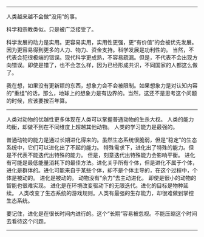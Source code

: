 
---

人类越来越不会做“没用”的事。

科学和宗教类似。只是被广泛接受了。

科学发展的动力是实用。更容易实用，实用性更强，更“有价值”的会被优先发展。因为更容易得到更多的人力、物力、资金支持。科学发展是功利性的。
当然，不代表会犯很极端的错误。现代科学更成熟，不容易疏漏。但是，不代表不会出现方向错误。即使是错了，也不会怎么样，因为已经形成共识，不同国家的人都这么做了。

我在想，如果没有更新颖的东西，想象力会不会被限制。如果想象力是对认知内容的“重组”的话，那么，地球上的想象力是有边界的。当然，这还不是思考这个问题的时候，应该要按百年算。

---

人类对动物的优越性更多体现在人类可以掌握普通动物的生杀大权。
人类的能力均衡，却做不到在不同维度上超越其他动物。
人类的学习能力是最强的。

普通动物的能力是通过长期进化得来的。虽然生态系统很脆弱，但是“稳定”的生态系统中，它们可以进化出了不起的能力。
	特殊需求下，进化出了特殊的能力。但是不代表不能迭代出特殊的能力。
		但是，刻意迭代出特殊能力会影响平衡。
		进化有可能是最低能量消耗下的最佳方法。进化关乎所有个体，但是进化不属于个体，进化是群体的。进化可能来自于某些个体，却不是个体主导的，在这个过程中，个体是被动的。
		进化是被动的。
			动物没有“余力”去主动进化。
即使是很小的动物的智能也很难实现。
进化是在环境改变驱动下的无限迭代。进化的目标是物种延续。
人类改变了生态系统的游戏规则。人类有最强的生存能力，却很难做到掌控生态系统。

要记住，进化是在很长时间内进行的。这个“长期”容易被忽视。不能压缩这个时间去看待这个问题。

---



